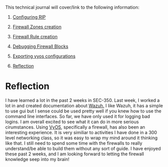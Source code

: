 This technical journal will cover/link to the following information:

1. [Configuring RIP](https://github.com/Oliver-Mustoe/Oliver-Mustoe-Tech-Journal/wiki/Vyos-reference#configure-rip)

2. [Firewall Zones creation](https://github.com/Oliver-Mustoe/Oliver-Mustoe-Tech-Journal/wiki/Vyos-reference#create-firewall-zones)

3. [Firewall Rule creation](https://github.com/Oliver-Mustoe/Oliver-Mustoe-Tech-Journal/wiki/Vyos-reference#create-firewall-zones)

4. [Debugging Firewall Blocks](https://github.com/Oliver-Mustoe/Oliver-Mustoe-Tech-Journal/wiki/Vyos-reference#firewalls)

5. [Exporting vyos configurations](https://github.com/Oliver-Mustoe/Oliver-Mustoe-Tech-Journal/wiki/Vyos-reference#vyos-configs)

6. [Reflection](#reflection)



# Reflection

I have learned a lot in the past 2 weeks in SEC-350. Last week, I worked a lot in and created documentation about [Wazuh.](https://github.com/Oliver-Mustoe/Oliver-Mustoe-Tech-Journal/wiki/Wazuh-reference) I like Wazuh, it has a simple to use gui but I sense could be used pretty well if you knew how to use the command line interfaces. So far, we have only used it for logging bad logins. I am overall excited to see what it can do in more serious cirumstances. Using [VyOS](https://github.com/Oliver-Mustoe/Oliver-Mustoe-Tech-Journal/wiki/Vyos-reference), specifically a firewall, has also been an interesting experience. It is very similiar to activities I have done in a 300 level networking class, so it was easy to wrap my mind around it thinking like that. I still need to spend some time with the firewalls to really understand/be able to build them without any sort of guide. I have enjoyed these past 2 weeks, and I am looking forward to letting the firewall knowledge seep into my brain!
